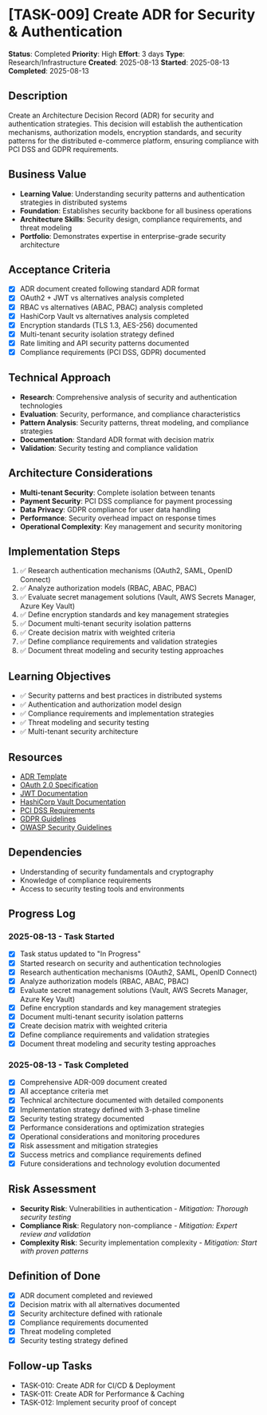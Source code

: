 # [TASK-009] Create ADR for Security & Authentication

**Status**: Completed
**Priority**: High
**Effort**: 3 days
**Type**: Research/Infrastructure
**Created**: 2025-08-13
**Started**: 2025-08-13
**Completed**: 2025-08-13

## Description
Create an Architecture Decision Record (ADR) for security and authentication strategies. This decision will establish the authentication mechanisms, authorization models, encryption standards, and security patterns for the distributed e-commerce platform, ensuring compliance with PCI DSS and GDPR requirements.

## Business Value
- **Learning Value**: Understanding security patterns and authentication strategies in distributed systems
- **Foundation**: Establishes security backbone for all business operations
- **Architecture Skills**: Security design, compliance requirements, and threat modeling
- **Portfolio**: Demonstrates expertise in enterprise-grade security architecture

## Acceptance Criteria
- [x] ADR document created following standard ADR format
- [x] OAuth2 + JWT vs alternatives analysis completed
- [x] RBAC vs alternatives (ABAC, PBAC) analysis completed
- [x] HashiCorp Vault vs alternatives analysis completed
- [x] Encryption standards (TLS 1.3, AES-256) documented
- [x] Multi-tenant security isolation strategy defined
- [x] Rate limiting and API security patterns documented
- [x] Compliance requirements (PCI DSS, GDPR) documented

## Technical Approach
- **Research**: Comprehensive analysis of security and authentication technologies
- **Evaluation**: Security, performance, and compliance characteristics
- **Pattern Analysis**: Security patterns, threat modeling, and compliance strategies
- **Documentation**: Standard ADR format with decision matrix
- **Validation**: Security testing and compliance validation

## Architecture Considerations
- **Multi-tenant Security**: Complete isolation between tenants
- **Payment Security**: PCI DSS compliance for payment processing
- **Data Privacy**: GDPR compliance for user data handling
- **Performance**: Security overhead impact on response times
- **Operational Complexity**: Key management and security monitoring

## Implementation Steps
1. ✅ Research authentication mechanisms (OAuth2, SAML, OpenID Connect)
2. ✅ Analyze authorization models (RBAC, ABAC, PBAC)
3. ✅ Evaluate secret management solutions (Vault, AWS Secrets Manager, Azure Key Vault)
4. ✅ Define encryption standards and key management strategies
5. ✅ Document multi-tenant security isolation patterns
6. ✅ Create decision matrix with weighted criteria
7. ✅ Define compliance requirements and validation strategies
8. ✅ Document threat modeling and security testing approaches

## Learning Objectives
- ✅ Security patterns and best practices in distributed systems
- ✅ Authentication and authorization model design
- ✅ Compliance requirements and implementation strategies
- ✅ Threat modeling and security testing
- ✅ Multi-tenant security architecture

## Resources
- [ADR Template](../../architecture/decisions/)
- [OAuth 2.0 Specification](https://oauth.net/2/)
- [JWT Documentation](https://jwt.io/introduction/)
- [HashiCorp Vault Documentation](https://www.vaultproject.io/docs)
- [PCI DSS Requirements](https://www.pcisecuritystandards.org/document_library)
- [GDPR Guidelines](https://gdpr.eu/)
- [OWASP Security Guidelines](https://owasp.org/www-project-top-ten/)

## Dependencies
- Understanding of security fundamentals and cryptography
- Knowledge of compliance requirements
- Access to security testing tools and environments

## Progress Log

### 2025-08-13 - Task Started
- [x] Task status updated to "In Progress"
- [x] Started research on security and authentication technologies
- [x] Research authentication mechanisms (OAuth2, SAML, OpenID Connect)
- [x] Analyze authorization models (RBAC, ABAC, PBAC)
- [x] Evaluate secret management solutions (Vault, AWS Secrets Manager, Azure Key Vault)
- [x] Define encryption standards and key management strategies
- [x] Document multi-tenant security isolation patterns
- [x] Create decision matrix with weighted criteria
- [x] Define compliance requirements and validation strategies
- [x] Document threat modeling and security testing approaches

### 2025-08-13 - Task Completed
- [x] Comprehensive ADR-009 document created
- [x] All acceptance criteria met
- [x] Technical architecture documented with detailed components
- [x] Implementation strategy defined with 3-phase timeline
- [x] Security testing strategy documented
- [x] Performance considerations and optimization strategies
- [x] Operational considerations and monitoring procedures
- [x] Risk assessment and mitigation strategies
- [x] Success metrics and compliance requirements defined
- [x] Future considerations and technology evolution documented

## Risk Assessment
- **Security Risk**: Vulnerabilities in authentication - *Mitigation: Thorough security testing*
- **Compliance Risk**: Regulatory non-compliance - *Mitigation: Expert review and validation*
- **Complexity Risk**: Security implementation complexity - *Mitigation: Start with proven patterns*

## Definition of Done
- [x] ADR document completed and reviewed
- [x] Decision matrix with all alternatives documented
- [x] Security architecture defined with rationale
- [x] Compliance requirements documented
- [x] Threat modeling completed
- [x] Security testing strategy defined

## Follow-up Tasks
- TASK-010: Create ADR for CI/CD & Deployment
- TASK-011: Create ADR for Performance & Caching
- TASK-012: Implement security proof of concept
